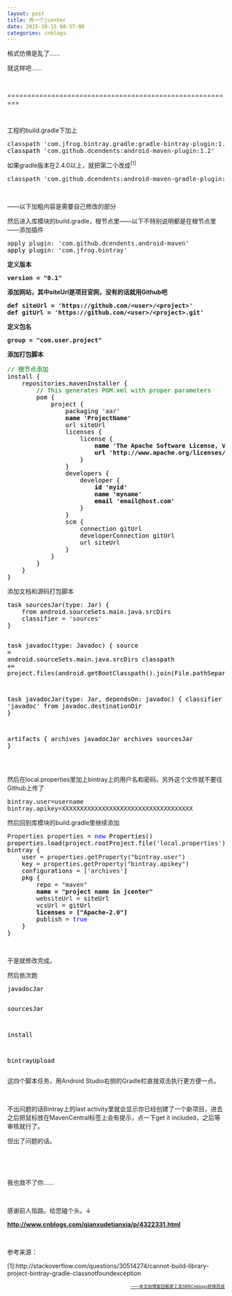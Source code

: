 ```yaml
---
layout: post
title: 传一个jcenter
date: 2015-10-15 08:57:00
categories: cnblogs
---
```


<p>格式仿佛是乱了&hellip;&hellip;</p>
<p>就这样吧&hellip;&hellip;</p>
<p>&nbsp;</p>
<p>=========================================================</p>
<p>&nbsp;</p>
<p>工程的build.gradle下加上</p>
<div class="cnblogs_code">
<pre>classpath 'com.jfrog.bintray.gradle:gradle-bintray-plugin:1.0'<span style="color: #000000;">
classpath </span>'com.github.dcendents:android-maven-plugin:1.2'</pre>
</div>
<p>如果gradle版本在2.4.0以上，就把第二个改成<sup>[1]</sup></p>
<div class="cnblogs_code">
<pre>classpath 'com.github.dcendents:android-maven-gradle-plugin:1.3'</pre>
</div>
<p>&nbsp;</p>
<p>&mdash;&mdash;以下加粗内容是需要自己修改的部分</p>
<p>然后进入库模块的build.gradle，根节点里&mdash;&mdash;以下不特别说明都是在根节点里&mdash;&mdash;添加插件</p>
<div class="cnblogs_code">
<pre>apply plugin: 'com.github.dcendents.android-maven'<span style="color: #000000;">
apply plugin: </span>'com.jfrog.bintray'</pre>
</div>
<p><strong>定义版本</strong></p>
<div class="cnblogs_code">
<pre><strong>version = "0.1"</strong></pre>
</div>
<p><strong>添加网站，其中siteUrl是项目官网，没有的话就用Github吧</strong></p>
<div class="cnblogs_code">
<pre><strong>def siteUrl = 'https://github.com/&lt;user&gt;/&lt;project&gt;'
def gitUrl = 'https://github.com/&lt;user&gt;/&lt;project&gt;.git'</strong></pre>
</div>
<p><strong>定义包名</strong></p>
<div class="cnblogs_code">
<pre><strong>group = "com.user.project"</strong></pre>
</div>
<p><strong>添加打包脚本</strong></p>
<div class="cnblogs_code">
<pre><span style="color: #008000;">//</span><span style="color: #008000;"> 根节点添加</span>
<span style="color: #000000;">install {
    repositories.mavenInstaller {
        </span><span style="color: #008000;">//</span><span style="color: #008000;"> This generates POM.xml with proper parameters</span>
<span style="color: #000000;">        pom {
            project {
                packaging </span>'aar'<strong><span style="color: #000000;">
                name </span>'ProjectName'</strong><span style="color: #000000;">
                url siteUrl
                licenses {
                    license {
<strong>                        name </strong></span><strong>'The Apache Software License, Version 2.0'<span style="color: #000000;">
                        url </span>'http://www.apache.org/licenses/LICENSE-2.0.txt'</strong><span style="color: #000000;">
                    }
                }
                developers {
                    developer {
<strong>                        id </strong></span><strong>'myid'<span style="color: #000000;">
                        name </span>'myname'<span style="color: #000000;">
                        email </span>'email@host.com'</strong><span style="color: #000000;">
                    }
                }
                scm {
                    connection gitUrl
                    developerConnection gitUrl
                    url siteUrl
                }
            }
        }
    }
}</span></pre>
</div>
<p>添加文档和源码打包脚本</p>
<div class="cnblogs_code">
<pre><span style="color: #000000;">task sourcesJar(type: Jar) {
    from android.sourceSets.main.java.srcDirs
    classifier </span>= 'sources'<span style="color: #000000;">
}

task javadoc(type: Javadoc) {
    source </span>=<span style="color: #000000;"> android.sourceSets.main.java.srcDirs
    classpath </span>+=<span style="color: #000000;"> project.files(android.getBootClasspath().join(File.pathSeparator))
}

task javadocJar(type: Jar, dependsOn: javadoc) {
    classifier </span>= 'javadoc'<span style="color: #000000;">
    from javadoc.destinationDir
}

artifacts {
    archives javadocJar
    archives sourcesJar
}</span></pre>
</div>
<p>&nbsp;</p>
<p>然后在local.properties里加上bintray上的用户名和密码，另外这个文件就不要往Github上传了</p>
<div class="cnblogs_code">
<pre>bintray.user=username
bintray.apikey=XXXXXXXXXXXXXXXXXXXXXXXXXXXXXXXXXXXX</pre>
</div>
<p>然后回到库模块的build.gradle里继续添加</p>
<div class="cnblogs_code">
<pre>Properties properties = <span style="color: #0000ff;">new</span><span style="color: #000000;"> Properties()
properties.load(project.rootProject.file(</span>'local.properties'<span style="color: #000000;">).newDataInputStream())
bintray {
    user </span>= properties.getProperty("bintray.user"<span style="color: #000000;">)
    key </span>= properties.getProperty("bintray.apikey"<span style="color: #000000;">)
    configurations </span>= ['archives'<span style="color: #000000;">]
    pkg {
        repo </span>= "maven"<strong><span style="color: #000000;">
        name </span>= "project name in jcenter"</strong>
        websiteUrl =<span style="color: #000000;"> siteUrl
        vcsUrl </span>=<span style="color: #000000;"> gitUrl
<strong>        licenses </strong></span><strong>= ["Apache-2.0"</strong><span style="color: #000000;"><strong>]</strong>
        publish </span>= <span style="color: #0000ff;">true</span><span style="color: #000000;">
    }
}</span></pre>
</div>
<p>&nbsp;</p>
<p>于是就修改完成。</p>
<p>然后依次跑</p>
<div class="cnblogs_code">
<pre><span style="color: #000000;">javadocJar

sourcesJar

install

bintrayUpload</span></pre>
</div>
<p>这四个脚本任务，用Android Studio右侧的Gradle栏直接双击执行更方便一点。</p>
<p>&nbsp;</p>
<p>不出问题的话Bintray上的last activity里就会显示你已经创建了一个新项目，进去之后把鼠标放在MavenCentral标签上会有提示，点一下get it included，之后等审核就行了。</p>
<p>但出了问题的话。</p>
<p>&nbsp;</p>
<p>&nbsp;</p>
<p>我也救不了你&hellip;&hellip;</p>
<p>&nbsp;</p>
<p>感谢前人指路。给您磕个头。&darr;</p>
<p><a href="http://www.cnblogs.com/qianxudetianxia/p/4322331.html" target="_blank"><strong>http://www.cnblogs.com/qianxudetianxia/p/4322331.html</strong></a></p>
<p>&nbsp;</p>
<p>参考来源：</p>
<p>[1]:http://stackoverflow.com/questions/30514274/cannot-build-library-project-bintray-gradle-classnotfoundexception</p>

<div align=right><a href="https://github.com/mlxy/SRBCnblogs"><font size=1>——本文由博客园搬家工具SRBCnblogs转换而成</font></a></div>